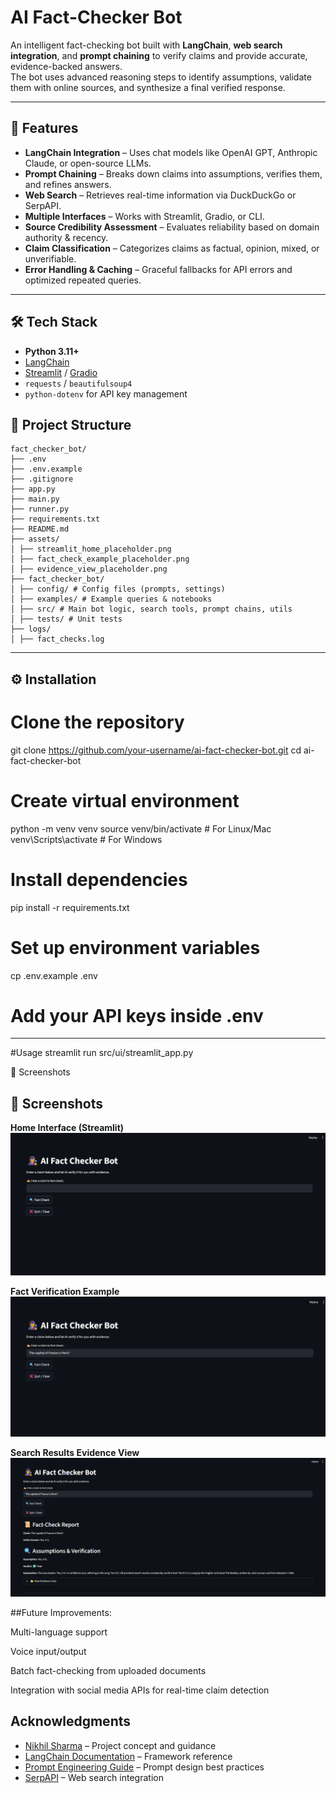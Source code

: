 # AI Fact-Checker Bot

An intelligent fact-checking bot built with **LangChain**, **web search integration**, and **prompt chaining** to verify claims and provide accurate, evidence-backed answers.  
The bot uses advanced reasoning steps to identify assumptions, validate them with online sources, and synthesize a final verified response.

---

## 📌 Features

- **LangChain Integration** – Uses chat models like OpenAI GPT, Anthropic Claude, or open-source LLMs.
- **Prompt Chaining** – Breaks down claims into assumptions, verifies them, and refines answers.
- **Web Search** – Retrieves real-time information via DuckDuckGo or SerpAPI.
- **Multiple Interfaces** – Works with Streamlit, Gradio, or CLI.
- **Source Credibility Assessment** – Evaluates reliability based on domain authority & recency.
- **Claim Classification** – Categorizes claims as factual, opinion, mixed, or unverifiable.
- **Error Handling & Caching** – Graceful fallbacks for API errors and optimized repeated queries.

---

## 🛠️ Tech Stack

- **Python 3.11+**
- [LangChain](https://python.langchain.com/)
- [Streamlit](https://docs.streamlit.io/) / [Gradio](https://gradio.app/docs/)
-  `requests` / `beautifulsoup4`
- `python-dotenv` for API key management

## 📂 Project Structure
```
fact_checker_bot/
├── .env
├── .env.example
├── .gitignore
├── app.py
├── main.py
├── runner.py
├── requirements.txt
├── README.md
├── assets/
│ ├── streamlit_home_placeholder.png
│ ├── fact_check_example_placeholder.png
│ ├── evidence_view_placeholder.png
├── fact_checker_bot/
│ ├── config/ # Config files (prompts, settings)
│ ├── examples/ # Example queries & notebooks
│ ├── src/ # Main bot logic, search tools, prompt chains, utils
│ ├── tests/ # Unit tests
├── logs/
│ ├── fact_checks.log
```
---

## ⚙️ Installation

# Clone the repository
git clone https://github.com/your-username/ai-fact-checker-bot.git
cd ai-fact-checker-bot

# Create virtual environment
python -m venv venv
source venv/bin/activate   # For Linux/Mac
venv\Scripts\activate      # For Windows

# Install dependencies
pip install -r requirements.txt

# Set up environment variables
cp .env.example .env
# Add your API keys inside .env
---
#Usage 
streamlit run src/ui/streamlit_app.py

📸 Screenshots
## 📸 Screenshots

**Home Interface (Streamlit)**  
![Streamlit Home](assets/streamlit_home_placeholder.png)

**Fact Verification Example**  
![Fact Check Example](assets/fact_check_example_placeholder.png)

**Search Results Evidence View**  
![Evidence View](assets/evidence_view_placeholder.png)

##Future Improvements:

Multi-language support

Voice input/output

Batch fact-checking from uploaded documents

Integration with social media APIs for real-time claim detection

##  Acknowledgments

- [Nikhil Sharma](https://www.linkedin.com/in/-nikhil/) – Project concept and guidance  
- [LangChain Documentation](https://python.langchain.com/) – Framework reference  
- [Prompt Engineering Guide](https://www.promptingguide.ai/) – Prompt design best practices  
- [SerpAPI](https://serpapi.com/) – Web search integration
  


